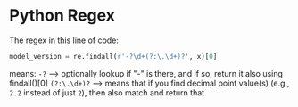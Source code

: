# Python Regex

The regex in this line of code:
```python
model_version = re.findall(r'-?\d+(?:\.\d+)?', x)[0]
```
means: 
`-?` --> optionally lookup if "-" is there, and if so, return it also using findall()[0]
`(?:\.\d+)?` --> means that if you find decimal point value(s) (e.g., `2.2` instead of just `2`), then also match and return that

